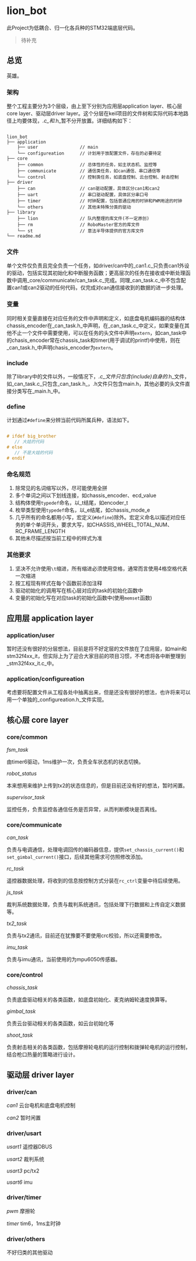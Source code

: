 # lion_bot

此Project为低耦合、归一化各兵种的STM32端底层代码。

> 待补充

## 总览

英雄。

### 架构

整个工程主要分为3个层级，由上至下分别为应用层application layer、核心层core layer、驱动层driver layer。这个分层在keil项目的文件树和实际代码本地路径上均要体现，_.c_和_.h_暂不分开放置。详细结构如下：

```

lion_bot
├── application
    ├── user                // main
    └── configureation      // 计划用于放配置文件，存在的必要待定
├── core
    ├── common              // 总体性的任务，如主状态机、监控等
    ├── communicate         // 通信类任务，如can通信、串口通信等
    └── control             // 控制类任务，如底盘控制、云台控制、射击控制
├── driver
    ├── can                 // can驱动配置，具体区分can1和can2
    ├── uart                // 串口驱动配置，具体区分串口号
    ├── timer               // 时钟配置，包括普通应用的时钟和PWM用途的时钟
    └── others              // 其他未特殊分类的驱动
├── library
    ├── lion                // 队内整理的库文件(不一定原创)
    ├── rm                  // RoboMaster官方的库文件
    └── st                  // 意法半导体提供的官方库文件
└── readme.md

```

### 文件

单个文件仅负责且完全负责一个任务，如driver/can中的_can1.c_只负责can1外设的驱动，包括实现其初始化和中断服务函数；更高层次的任务在接收或中断处理函数中调用_core/communicate/can\_task.c_完成。同理_can\_task.c_中不包含配置can1或can2驱动的任何代码，仅完成对can通信接收到的数据的进一步处理。

### 变量

同时相关变量直接在对应任务的文件中声明和定义，如底盘电机编码器的结构体chassis\_encoder在_can\_task.h_中声明，在_can\_task.c_中定义，如果变量在其他不止一个文件中需要使用，可以在任务的头文件中声明`extern`，如can\_task中的chasis\_encoder常在chassis\_task和timer(用于调试的printf)中使用，则在_can\_task.h_中声明chasis\_encoder为`extern`。

### include

除了library中的文件以外，一般情况下，_.c_文件只包含(include)自身的_.h_文件，如_can\_task.c_只包含_can\_task.h_，.h文件只包含main.h，其他必要的头文件直接分类写在_main.h_中。

### define

计划通过`#define`来分辨当前代码所属兵种，语法如下。

```c

# ifdef big_brother
   // 大娃的代码
# else
   // 不是大娃的代码
# endif

```

### 命名规范

1. 除常见的名词缩写以外，尽可能使用全拼
2. 多个单词之间以下划线连接，如chassis\_encoder、ecd\_value
3. 结构体使用`typedef`命名，以\_t结尾，如encoder\_t
4. 枚举类型使用`typedef`命名，以\_e结尾，如chassis\_mode\_e
5. 几乎所有的命名都用小写，宏定义(`#define`)除外。宏定义命名以描述对应任务的单个单词开头，要求大写，如CHASSIS\_WHEEL\_TOTAL\_NUM、RC\_FRAME\_LENGTH
6. 其他未尽描述按当前工程中的样式为准

### 其他要求

1. 坚决不允许使用`\t`缩进，所有缩进必须使用空格，通常而言使用4格空格代表一次缩进
2. 按工程现有样式在每个函数前添加注释
3. 驱动初始化的调用写在核心层对应的task的初始化函数中
4. 变量的初始化写在对应task的初始化函数中(使用`memset`函数)


## 应用层 application layer

### application/user

暂时还没有很好的分层想法，目前是将不好定层的文件放在了应用层，如main和stm32f4xx\_it，但实际上为了迎合大家目前的项目习惯，不考虑将各中断整理到_stm32f4xx\_it.c_中。

### application/configureation

考虑要将配置文件从工程各处中抽离出来，但是还没有很好的想法，也许将来可以用一个单独的_configureation.h_文件实现。

## 核心层 core layer

### core/common

*fsm_task*

由timer6驱动，1ms维护一次，负责全车状态机的状态切换。


*robot_status*

本来想用来维护上传到tx2的状态信息的，但是目前还没有好的想法，暂时闲置。


*supervisor_task*

监控任务，负责监控各通信任务是否异常，从而判断模块是否离线。

### core/communicate

*can_task*

负责与电调通信，处理电调回传的编码器信息，提供`set_chassis_current()`和`set_gimbal_current()`接口，后续其他需求可仿照修改添加。


*rc_task*

遥控器数据处理，将收到的信息按控制方式分装在`rc_ctrl`变量中待后续使用。


*js_task*

裁判系统数据处理，负责与裁判系统通讯，包括处理下行数据和上传自定义数据等。


*tx2_task*

负责与tx2通讯，目前还在犹豫要不要使用crc校验，所以还需要修改。


*imu_task*

负责与imu通讯，当前使用的为mpu6050传感器。

### core/control

*chassis_task*

负责底盘驱动相关的各类函数，如底盘初始化、麦克纳姆轮速度换算等。


*gimbal_task*

负责云台驱动相关的各类函数，如云台初始化等


*shoot_task*

负责射击相关的各类函数，包括摩擦轮电机的运行控制和拨弹轮电机的运行控制，结合枪口热量的策略进行设计。


## 驱动层 driver layer

### driver/can

*can1*  云台电机和底盘电机控制


*can2*  暂时闲置

### driver/usart

*usart1*  遥控器DBUS


*usart2*  裁判系统


*usart3*  pc/tx2


*usart6*  imu

### driver/timer

*pwm*  摩擦轮


*timer* tim6，1ms主时钟

### driver/others

不好归类的其他驱动
